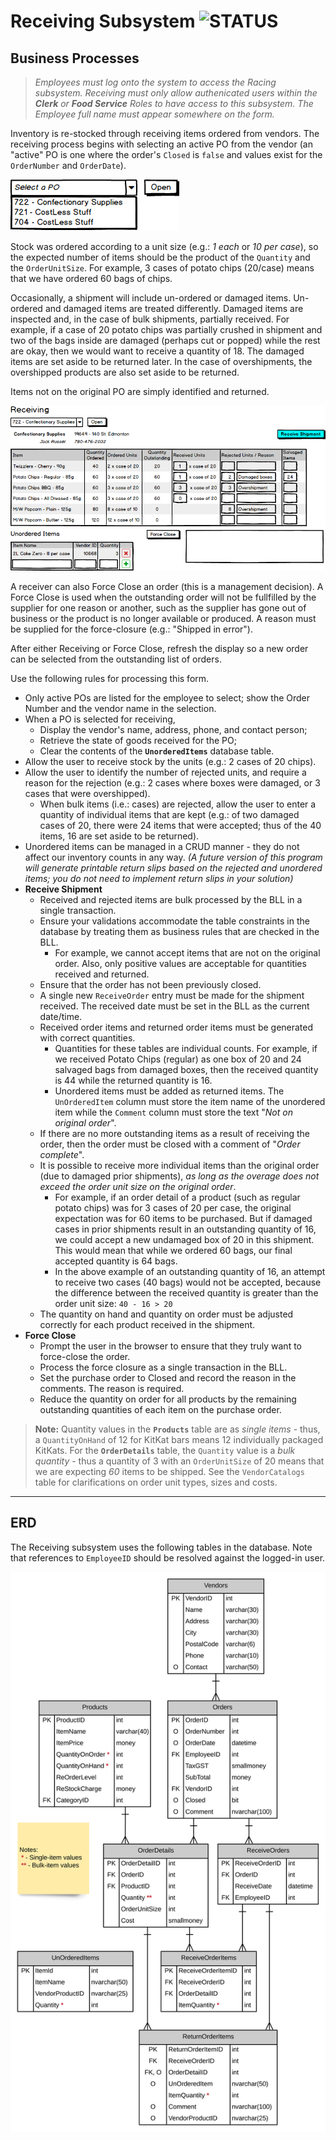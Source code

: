 # Receiving Subsystem ![STATUS](https://img.shields.io/badge/Status-V1.1-green?logo=jekyll)

## Business Processes

> *Employees must log onto the system to access the Racing subsystem. Receiving must only allow authenicated users within the **Clerk** or **Food Service** Roles to have access to this subsystem. The Employee full name must appear somewhere on the form.*

Inventory is re-stocked through receiving items ordered from vendors. The receiving process begins with selecting an active PO from the vendor (an "active" PO is one where the order's `Closed` is `false` and values exist for the `OrderNumber` and `OrderDate`).

![Vendor Selection](./Receiving-Vendor.png)

Stock was ordered according to a unit size (e.g.: *1 each* or *10 per case*), so the expected number of items should be the product of the `Quantity` and the `OrderUnitSize`. For example, 3 cases of potato chips (20/case) means that we have ordered 60 bags of chips.

Occasionally, a shipment will include un-ordered or damaged items. Un-ordered and damaged items are treated differently. Damaged items are inspected and, in the case of bulk shipments, partially received. For example, if a case of 20 potato chips was partially crushed in shipment and two of the bags inside are damaged (perhaps cut or popped) while the rest are okay, then we would want to receive a quantity of 18. The damaged items are set aside to be returned later. In the case of overshipments, the overshipped products are also set aside to be returned.

Items not on the original PO are simply identified and returned. 

![Receiving](./Receiving.png)

A receiver can also Force Close an order (this is a management decision). A Force Close is used when the outstanding order will not be fullfilled by the supplier for one reason or another, such as the supplier has gone out of business or the product is no longer available or produced. A reason must be supplied for the force-closure (e.g.: "Shipped in error").

After either Receiving or Force Close, refresh the display so a new order can be selected from the outstanding list of orders.

Use the following rules for processing this form.

- Only active POs are listed for the employee to select; show the Order Number and the vendor name in the selection.
- When a PO is selected for receiving,
  - Display the vendor's name, address, phone, and contact person;
  - Retrieve the state of goods received for the PO;
  - Clear the contents of the **`UnorderedItems`** database table.
- Allow the user to receive stock by the units (e.g.: 2 cases of 20 chips).
- Allow the user to identify the number of rejected units, and require a reason for the rejection (e.g.: 2 cases where boxes were damaged, or 3 cases that were overshipped).
  - When bulk items (i.e.: cases) are rejected, allow the user to enter a quantity of individual items that are kept (e.g.: of two damaged cases of 20, there were 24 items that were accepted; thus of the 40 items, 16 are set aside to be returned).
- Unordered items can be managed in a CRUD manner - they do not affect our inventory counts in any way. *(A future version of this program will generate printable return slips based on the rejected and unordered items; you do not need to implement return slips in your solution)*
- **Receive Shipment**
  - Received and rejected items are bulk processed by the BLL in a single transaction.
  - Ensure your validations accommodate the table constraints in the database by treating them as business rules that are checked in the BLL.
    - For example, we cannot accept items that are not on the original order. Also, only positive values are acceptable for quantities received and returned.
  - Ensure that the order has not been previously closed.
  - A single new `ReceiveOrder` entry must be made for the shipment received. The received date must be set in the BLL as the current date/time.
  - Received order items and returned order items must be generated with correct quantities.
    - Quantities for these tables are individual counts. For example, if we received Potato Chips (regular) as one box of 20 and 24 salvaged bags from damaged boxes, then the received quantity is 44 while the returned quantity is 16.
    - Unordered items must be added as returned items. The `UnOrderedItem` column must store the item name of the unordered item while the `Comment` column must store the text "*Not on original order*".
  - If there are no more outstanding items as a result of receiving the order, then the order must be closed with a comment of "*Order complete*".
  - It is possible to receive more individual items than the original order (due to damaged prior shipments), *as long as the overage does not exceed the order unit size on the original order*.
    - For example, if an order detail of a product (such as regular potato chips) was for 3 cases of 20 per case, the original expectation was for 60 items to be purchased. But if damaged cases in prior shipments result in an outstanding quantity of 16, we could accept a new undamaged box of 20 in this shipment. This would mean that while we ordered 60 bags, our final accepted quantity is 64 bags.
    - In the above example of an outstanding quantity of 16, an attempt to receive two cases (40 bags) would not be accepted, because the difference between the received quantity is greater than the order unit size: `40 - 16 > 20`
  - The quantity on hand and quantity on order must be adjusted correctly for each product received in the shipment.
- **Force Close**
  - Prompt the user in the browser to ensure that they truly want to force-close the order.
  - Process the force closure as a single transaction in the BLL.
  - Set the purchase order to Closed and record the reason in the comments. The reason is required.
  - Reduce the quantity on order for all products by the remaining outstanding quantities of each item on the purchase order.

> **Note:** Quantity values in the **`Products`** table are as *single items* - thus, a `QuantityOnHand` of 12 for KitKat bars means 12 individually packaged KitKats. For the **`OrderDetails`** table, the `Quantity` value is a *bulk quantity* - thus a quantity of 3 with an `OrderUnitSize` of 20 means that we are expecting *60* items to be shipped. See the `VendorCatalogs` table for clarifications on order unit types, sizes and costs.

----

## ERD

The Receiving subsystem uses the following tables in the database. Note that references to `EmployeeID` should be resolved against the logged-in user.

![ERD](./eRace-2018-Receiving.svg)
